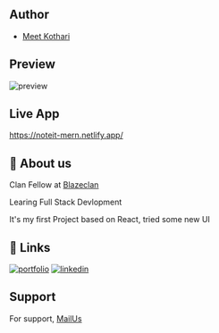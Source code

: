 
## Author

- [Meet Kothari](https://github.com/mskothari07)


## Preview

![preview](preview.gif)


## Live App

https://noteit-mern.netlify.app/


## 🚀 About us
Clan Fellow at [Blazeclan](https://www.blazeclan.com/)

Learing Full Stack Devlopment 

It's my first Project based on React, tried some new UI 
## 🔗 Links
[![portfolio](https://img.shields.io/badge/my_portfolio-000?style=for-the-badge&logo=ko-fi&logoColor=white)](https://mskothari.netlify.app/)
[![linkedin](https://img.shields.io/badge/linkedin-0A66C2?style=for-the-badge&logo=linkedin&logoColor=white)](https://www.linkedin.com/in/kothari-meet/)



## Support

For support, [MailUs](mailto:reachmsk@gmail.com) 


